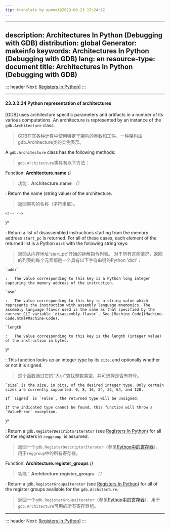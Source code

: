 ```yaml
---
tip: translate by openai@2023-06-23 17:24:12
...
```

---
description: Architectures In Python (Debugging with GDB)
distribution: global
Generator: makeinfo
keywords: Architectures In Python (Debugging with GDB)
lang: en
resource-type: document
title: Architectures In Python (Debugging with GDB)
---
::: header
Next: [Registers In Python](Registers-In-Python.html#Registers-In-Python)]
:::

---

#### 23.3.2.34 Python representation of architectures


[GDB] uses architecture specific parameters and artifacts in a number of its various computations. An architecture is represented by an instance of the `gdb.Architecture` class.

> GDB在其各种计算中使用特定于架构的参数和工件。一种架构由gdb.Architecture类的实例表示。


A `gdb.Architecture` class has the following methods:

> `gdb.Architecture`类具有以下方法：


Function: **Architecture.name** *()*

> 功能：**Architecture.name** *（）*


:   Return the name (string value) of the architecture.

> 返回架构的名称（字符串值）。

```
<!-- -->
```

)*


:   Return a list of disassembled instructions starting from the memory address `start_pc` is returned. For all of these cases, each element of the returned list is a Python `dict` with the following string keys:

> 返回从内存地址'start_pc'开始的拆解指令列表。 对于所有这些情况，返回的列表的每个元素都是一个具有以下字符串键的Python 'dict'：

```
`addr`

:   The value corresponding to this key is a Python long integer capturing the memory address of the instruction.

`asm`

:   The value corresponding to this key is a string value which represents the instruction with assembly language mnemonics. The assembly language flavor used is the same as that specified by the current CLI variable `disassembly-flavor`. See [Machine Code](Machine-Code.html#Machine-Code).

`length`

:   The value corresponding to this key is the length (integer value) of the instruction in bytes.
```

)*


:   This function looks up an integer type by its `size`, and optionally whether or not it is signed.

> 这个函数通过它的“大小”查找整数类型，并可选择是否有符号。

```
`size` is the size, in bits, of the desired integer type. Only certain sizes are currently supported: 0, 8, 16, 24, 32, 64, and 128.

If `signed` is `False`, the returned type will be unsigned.

If the indicated type cannot be found, this function will throw a `ValueError` exception.
```

)*


:   Return a `gdb.RegisterDescriptorIterator` (see [Registers In Python](Registers-In-Python.html#Registers-In-Python)) for all of the registers in `reggroup`' is assumed.

> 返回一个`gdb.RegisterDescriptorIterator`（参见[Python中的寄存器](Registers-In-Python.html#Registers-In-Python)），用于`reggroup`中的所有寄存器。


Function: **Architecture.register_groups** *()*

> 功能：**Architecture.register_groups** *（）*


:   Return a `gdb.RegisterGroupsIterator` (see [Registers In Python](Registers-In-Python.html#Registers-In-Python)) for all of the register groups available for the `gdb.Architecture`.

> 返回一个`gdb.RegisterGroupsIterator`（参见[Python中的寄存器](Registers-In-Python.html#Registers-In-Python)），用于`gdb.Architecture`可用的所有寄存器组。

---

::: header
Next: [Registers In Python](Registers-In-Python.html#Registers-In-Python)]
:::
